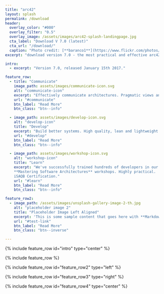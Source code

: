 ```yaml
---
title: "arc42"
layout: splash
permalink: /download
header:
  overlay_color: "#000"
  overlay_filter: "0.5"
  overlay_image: /assets/images/arc42-splash-landingpage.jpg
  cta_label: "Download V 7.0 (latest)"
  cta_url: "/download/"
  caption: "Photo credit: [**baranco1**](https://www.flickr.com/photos/59159233@N04/)"
excerpt: "download version 7.0 - the most practical and effective arc42 ever."

intro:
  - excerpt: "Version 7.0, released January 15th 2017."

feature_row:
  - title: "Communicate"
    image_path: assets/images/communicate-icon.svg
    alt: "communicate-icon"
    excerpt: "Effectively communicate architectures. Pragmatic views and crosscutting concepts, compatible to IEEE 1471."
    url: "#communicate"
    btn_label: "Read More"
    btn_class: "btn--info"

  - image_path: assets/images/develop-icon.svg
    alt: "develop-icon"
    title: "Develop"
    excerpt: "Build better systems. High quality, lean and lightweight."
    url: "#develop"
    btn_label: "Read More"
    btn_class: "btn--info"

  - image_path: assets/images/workshop-icon.svg
    alt: "workshop-icon"
    title: "Learn"
    excerpt: "We've successfully trained hundreds of developers in our
    **Mastering Software Architectures** workshops. Highly practical.
    iSAQB Certification."
    url: "#learn"
    btn_label: "Read More"
    btn_class: "btn--info"

feature_row2:
  - image_path: /assets/images/unsplash-gallery-image-2-th.jpg
    alt: "placeholder image 2"
    title: "Placeholder Image Left Aligned"
    excerpt: 'This is some sample content that goes here with **Markdown** formatting. Left aligned with `type="left"`'
    url: "#test-link"
    btn_label: "Read More"
    btn_class: "btn--inverse"

---
```


{% include feature_row id="intro" type="center" %}

{% include feature_row %}

{% include feature_row id="feature_row2" type="left" %}

{% include feature_row id="feature_row3" type="right" %}

{% include feature_row id="feature_row4" type="center" %}
